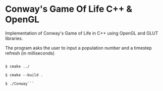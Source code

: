 # Conway's Game Of Life C++ & OpenGL

Implementation of Conway's Game of Life in C++ using OpenGL and GLUT libraries.

The program asks the user to input a population number and a timestep refresh (in milliseconds)

```$ mkdir build; cd build;

$ cmake ../

$ cmake --build .

$ ./Conway```

